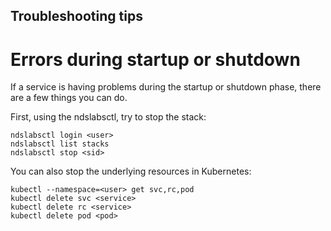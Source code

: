 ## Troubleshooting tips

# Errors during startup or shutdown

If a service is having problems during the startup or shutdown phase, there are a few things you can do.

First, using the ndslabsctl, try to stop the stack:

```
ndslabsctl login <user>
ndslabsctl list stacks
ndslabsctl stop <sid>
```

You can also stop the underlying resources in Kubernetes:

```
kubectl --namespace=<user> get svc,rc,pod
kubectl delete svc <service>
kubectl delete rc <service>
kubectl delete pod <pod>
```
